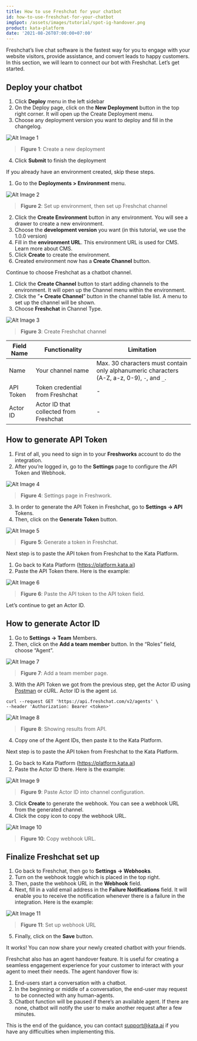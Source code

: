 ```yaml
---
title: How to use Freshchat for your chatbot
id: how-to-use-freshchat-for-your-chatbot
imgSpot: /assets/images/tutorial/spot-ig-handover.png
product: kata-platform
date: '2021-08-26T07:00:00+07:00'
---
```


Freshchat’s live chat software is the fastest way for you to engage with your website visitors, provide assistance, and convert leads to happy customers. In this section, we will learn to connect our bot with Freshchat. Let’s get started.

## Deploy your chatbot

1. Click **Deploy** menu in the left sidebar
2. On the Deploy page, click on the **New Deployment** button in the top right corner. It will open up the Create Deployment menu.
3. Choose any deployment version you want to deploy and fill in the changelog.

![Alt Image 1](https://lh3.googleusercontent.com/7qQL-bT11-PszbC2Y92kcZ_Avayic4bKR4k82jquDTH2_iRs6a6ZL0b7gN8-1cqfvLEtUYZl_l20Tq885jwkx4lU8lI_Gs6lpKD42MCJoP7OQqIttgLTk4O_i6hQiRj1hlE6aPwH)

> **Figure 1**: Create a new deployment

4. Click **Submit** to finish the deployment

If you already have an environment created, skip these steps.

1. Go to the **Deployments > Environment** menu.

![Alt Image 2](https://lh3.googleusercontent.com/wRHYa5fPbW012q3q7JqosoR9qq5R72aafskrbpILMMs2akEXy50LRF5uTJ2XjYBou26sv8s3K6p0K-Zy1oySuvP5k1F6wGwJrXJGjRuZmHvrJFIny_jjED9ZxrVvBZU06yHbaF2A)

> **Figure 2**: Set up environment, then set up Freshchat channel

2. Click the **Create Environment** button in any environment. You will see a drawer to create a new environment.
3. Choose the **development version** you want (in this tutorial, we use the 1.0.0 version)
4. Fill in the **environment URL**. This environment URL is used for CMS. Learn more about CMS.
5. Click **Create** to create the environment.
6. Created environment now has a **Create Channel** button.

Continue to choose Freshchat as a chatbot channel.

1. Click the **Create Channel** button to start adding channels to the environment. It will open up the Channel menu within the environment.
2. Click the ”**+ Create Channel**” button in the channel table list. A menu to set up the channel will be shown.
3. Choose **Freshchat** in Channel Type.

![Alt Image 3](https://lh3.googleusercontent.com/FWt0V77RL43HAH3RIBvDyMi3E2zauWpFyYTpJ2gjJt19HpimjGuQqGmCFZd39n6rwD5HSJhkld3V6q09rhXh8s-NPxVNO5dslgddG35XHsU6NG5Kv9BObgrdEmiRJ_x3gX03I6AU)

> **Figure 3**: Create Freshchat channel

| Field Name | Functionality                          | Limitation                                                                                  |
| ---------- | -------------------------------------- | ------------------------------------------------------------------------------------------- |
| Name       | Your channel name                      | Max. 30 characters must contain only alphanumeric characters (A-Z, a-z, 0-9), `-`, and `_`. |
| API Token  | Token credential from Freshchat        | -                                                                                           |
| Actor ID   | Actor ID that collected from Freshchat | -                                                                                           |

## How to generate API Token

1. First of all, you need to sign in to your **Freshworks** account to do the integration.
2. After you’re logged in, go to the **Settings** page to configure the API Token and Webhook.

![Alt Image 4](https://lh6.googleusercontent.com/Eyqt32M_FitAwHsc3K7f8R4L0yv4Ac5Q6eN59NF1ZdIxrifc5v3hYJ7RSZ5_wviBjixCdQvKT1hi4Xxb0IoERAj6ulonY5svAgyLanTI4PaWbWyhu095trMdEdEIRDeE4ALIMZtR)

> **Figure 4**: Settings page in Freshwork.

3. In order to generate the API Token in Freshchat, go to **Settings → API** Tokens.
4. Then, click on the **Generate Token** button.

![Alt Image 5](https://lh4.googleusercontent.com/qq7eetwnsdpkuyLJyuFgtuVVeSIexttruNlYZKjdRaAALgUpIW_fyiKX3WuT4IgAtvtN8HUEoy2LGEwZFdiYdZElToq7ugo5v6QtqWegtR_CDSmDLxNXr6hOPN0UMV7ek3oqgr-n)

> **Figure 5**: Generate a token in Freshchat.

Next step is to paste the API token from Freshchat to the Kata Platform.

1. Go back to Kata Platform (<a href="https://platform.kata.ai" target="_blank"><span>http</span>s://platform.kata.ai</a>)
2. Paste the API Token there. Here is the example:

![Alt Image 6](https://lh5.googleusercontent.com/TqM-vuHTq1HILZl2v1hX-apndSvXK8oTK-jmVB9iRolICO6D-Cj4dqZFBP8eC7ZmTPxhi_zHALo4KecaspQGObLV_k-zuPGdTahoqOkr9gdmXpFT7G6GVFJI9ODLAb5_fjor7zqN)

> **Figure 6**: Paste the API token to the API token field.

Let’s continue to get an Actor ID.

## How to generate Actor ID

1. Go to **Settings → Team** Members.
2. Then, click on the **Add a team member** button. In the “Roles” field, choose “Agent”.

![Alt Image 7](https://lh4.googleusercontent.com/BLQgfZ_BTU746AMyNQasEQcCn1GfPK_yYaGwPJXzpPPR5Pn3XhXO_c6xwQhtaj74W_ZapR6-MB5NhMx_WxvFSVgKlIzympdNLTeJFhwmXgQjLZls8eNeIT3Ezx3mnd-CX-9t6rkC)

> **Figure 7**: Add a team member page.

3. With the API Token we got from the previous step, get the Actor ID using <a href="https://www.postman.com/" target="_blank">Postman</a> or cURL. Actor ID is the agent `id`.

```
curl --request GET 'https://api.freshchat.com/v2/agents' \
--header 'Authorization: Bearer <token>'
```

![Alt Image 8](https://lh5.googleusercontent.com/0t0vKrQw4h2oGcfCB7wBQ3-MS0TUB2tscZ6hpNvbjvYdkcO-Ec06ce_0SSyhHlzvNdvqRjNvurgaLno7GVB8n4xV18QVkQc8QMZ3mEZutVJJZNGuLPAOwla2rSUjCynvGG_ZI0Tv)

> **Figure 8**: Showing results from API.

4. Copy one of the Agent IDs, then paste it to the Kata Platform.

Next step is to paste the API token from Freshchat to the Kata Platform.

1. Go back to Kata Platform (<a href="https://platform.kata.ai" target="_blank"><span>http</span>s://platform.kata.ai</a>)
2. Paste the Actor ID there. Here is the example:

![Alt Image 9](https://lh4.googleusercontent.com/eRnudZWnEAg-b2pS2lBwCr_voiTty-iLdS-aQDPH6PxF7JrB6A0Cxj710Lm3vMKQPbGEgIF9Nm-QecvawTckyXAtEY91aYr6-gQyURNI7Wub0vcxgJbT_ylSkN48wtM0MJvZe7ra)

> **Figure 9**: Paste Actor ID into channel configuration.

3. Click **Create** to generate the webhook. You can see a webhook URL from the generated channel.
4. Click the copy icon to copy the webhook URL.

![Alt Image 10](https://lh4.googleusercontent.com/UyvOd2i7lI6yW8MjTNFpol65olWj6u0lxB1OdTxzU6x6m_piJFCR3PpJHX4hUdbDt87Fg3R3jvh9NP6Nkdkztd9aOJi6D7WrJ7Twody-plu2KMlELQfauc1SeJDvseatgpUVPN3o)

> **Figure 10**: Copy webhook URL.

## Finalize Freshchat set up

1. Go back to Freshchat, then go to **Settings → Webhooks**.
2. Turn on the webhook toggle which is placed in the top right.
3. Then, paste the webhook URL in the **Webhook** field.
4. Next, fill in a valid email address in the **Failure Notifications** field. It will enable you to receive the notification whenever there is a failure in the integration. Here is the example:

![Alt Image 11](https://lh5.googleusercontent.com/J1zcFFXMA7Q7XSr6T7y0JQm35lf1qRP3BQdLcLLYiMAITd7C6FTn3wswh1iejXimeq4dCjZIWGmAy8jnF3zgybysyM8tobiiFZSdlTb--6FOD1tDMT_qE3mnLS5VFnnwNGflYISV)

> **Figure 11**: Set up webhook URL

5. Finally, click on the **Save** button.

It works! You can now share your newly created chatbot with your friends.

Freshchat also has an agent handover feature. It is useful for creating a seamless engagement experience for your customer to interact with your agent to meet their needs. The agent handover flow is:

1. End-users start a conversation with a chatbot.
2. In the beginning or middle of a conversation, the end-user may request to be connected with any human-agents.
3. Chatbot function will be paused if there’s an available agent. If there are none, chatbot will notify the user to make another request after a few minutes.

This is the end of the guidance, you can contact support@kata.ai if you have any difficulties when implementing this.
